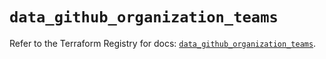 # `data_github_organization_teams`

Refer to the Terraform Registry for docs: [`data_github_organization_teams`](https://registry.terraform.io/providers/integrations/github/6.7.5/docs/data-sources/organization_teams).

